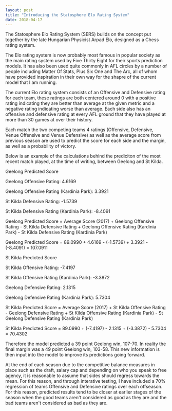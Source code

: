 ```yaml
---
layout: post
title: "Introducing the Statosphere Elo Rating System"
date: 2018-04-17
---
```


The Statosphere Elo Rating System (SERS) builds on the concept put together by the late Hungarian Physicist Arpad Elo, designed as a Chess rating system.

The Elo rating system is now probably most famous in popular society as the main rating system used by Five Thirty Eight for their sports prediction models. It has also been used quite commonly in AFL circles by a number of people including Matter Of Stats, Plus Six One and The Arc, all of whom have provided inspiration in their own way for the shapre of the current model that I am running.

The current Elo rating system consists of an Offensive and Defensive rating for each team, these ratings are both centered around 0 with a positive rating indicating they are better than average at the given metric and a negative rating indicating worse than average. Each side also has an offensive and defensive rating at every AFL ground that they have played at more than 30 games at over their history.

Each match the two competing teams 4 ratings (Offensive, Defensive, Venue Offensive and Venue Defensive) as well as the average score from previous season are used to predict the score for each side and the margin, as well as a probability of victory.

Below is an example of the calculations behind the prediciton of the most recent match played, at the time of writing, between Geelong and St Kilda.

Geelong Predicted Score

Geelong Offensive Rating: 4.6169

Geelong Offensive Rating (Kardinia Park): 3.3921

St Kilda Defensive Rating: -1.5739

St Kilda Defensive Rating (Kardinia Park): -8.4091

Geelong Predicted Score  = Average Score (2017) + Geelong Offensive Rating - St Kilda Defensive Rating + Geelong Offensive Rating (Kardinia Park) - St Kilda Defensive Rating (Kardinia Park)

Geelong Predicted Score = 89.0990 + 4.6169 - (-1.5739) + 3.3921 - (-8.4091) = 107.0911


St Kilda Predicted Score

St Kilda Offensive Rating: -7.4197

St Kilda Offensive Rating (Kardinia Park): -3.3872

Geelong Defensive Rating: 2.1315

Geelong Defensive Rating (Kardinia Park): 5.7304

St Kilda Predicted Score  = Average Score (2017) + St Kilda Offensive Rating - Geelong Defensive Rating + St Kilda Offensive Rating (Kardinia Park) - St Geelong Defensive Rating (Kardinia Park)

St Kilda Predicted Score = 89.0990 + (-7.4197) - 2.1315 + (-3.3872) - 5.7304 = 70.4302


Therefore the model predicted a 39 point Geelong win, 107-70. In reality the final margin was a 49 point Geelong win, 103-58. This new information is then input into the model to improve its predictions going forward.

At the end of each season due to the competitive balance measures in place such as the draft, salary cap and depending on who you speak to free agency, it is reasonable to assume that sides should regress towards the mean. For this reason, and through interative testing, I have included a 70% regression of teams Offensive and Defensive ratings over each offseason. For this reason, predicted results tend to be closer at earlier stages of the season when the good teams aren't considered as good as they are and the bad teams aren't considered as bad as they are.

